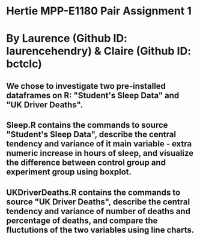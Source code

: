 # Hertie MPP-E1180 Pair Assignment 1 #
# By Laurence (Github ID: laurencehendry) & Claire (Github ID: bctclc)

## We chose to investigate two pre-installed dataframes on R: "Student's Sleep Data" and "UK Driver Deaths". 
## Sleep.R contains the commands to source "Student's Sleep Data", describe the central tendency and variance of it main variable - extra	 numeric	 increase in hours of sleep, and visualize the difference between control group and experiment group using boxplot.
## UKDriverDeaths.R contains the commands to source "UK Driver Deaths", describe the central tendency and variance of number of deaths and percentage of deaths, and compare the fluctutions of the two variables using line charts.





